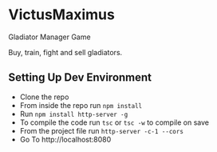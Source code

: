 # VictusMaximus
Gladiator Manager Game

Buy, train, fight and sell gladiators.

## Setting Up Dev Environment

- Clone the repo
- From inside the repo run `npm install`
- Run `npm install http-server -g`
- To compile the code run `tsc` or `tsc -w` to compile on save
- From the project file run `http-server -c-1 --cors`
- Go To http://localhost:8080 


